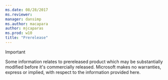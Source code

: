 ```yaml
---
ms.date: 08/28/2017
ms.reviewer: 
manager: dansimp
ms.author: macapara
author: mjcaparas
ms.prod: w10
title: "Prerelease"
---
```


>[!IMPORTANT]
>Some information relates to prereleased product which may be substantially modified before it's commercially released. Microsoft makes no warranties, express or implied, with respect to the information provided here.
